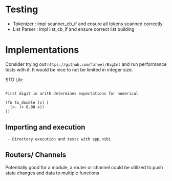 # Testing 

- Tokenizer : impl scanner_cb_if and ensure all tokens scanned correctly
- List Parser : impl list_cb_if and ensure correct list building

# Implementations

Consider trying out `https://github.com/faheel/BigInt` and run performance tests with it.
It would be nice to not be limited in integer size.


STD Lib:

```

First digit in arith determines expectations for numerical

(fn to_double [x] [
  (<- (+ 0.00 x))
])

```

## Importing and execution

```
 - Directory execution and tests with app.nibi
```

## Routers/ Channels

Potentially good for a module, a router or channel could be utilized to push
state changes and data to multiple functions